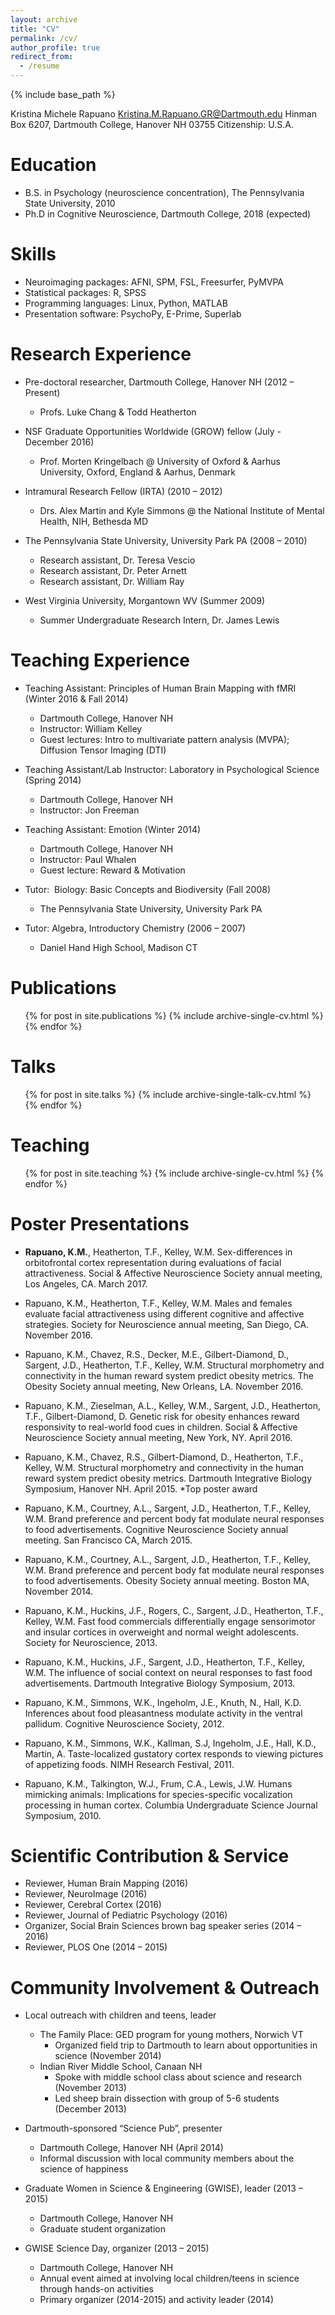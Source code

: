 ```yaml
---
layout: archive
title: "CV"
permalink: /cv/
author_profile: true
redirect_from:
  - /resume
---
```


{% include base_path %}

Kristina Michele Rapuano
Kristina.M.Rapuano.GR@Dartmouth.edu
Hinman Box 6207, Dartmouth College, Hanover NH 03755
Citizenship: U.S.A.


Education
======
* B.S. in Psychology (neuroscience concentration), The Pennsylvania State University, 2010
* Ph.D in Cognitive Neuroscience, Dartmouth College, 2018 (expected)

Skills
======
* Neuroimaging packages: AFNI, SPM, FSL, Freesurfer, PyMVPA
* Statistical packages: R, SPSS
* Programming languages: Linux, Python, MATLAB
* Presentation software: PsychoPy, E-Prime, Superlab

Research Experience
======
  
* Pre-doctoral researcher, Dartmouth College, Hanover NH (2012 – Present)
  * Profs. Luke Chang & Todd Heatherton

* NSF Graduate Opportunities Worldwide (GROW) fellow (July - December 2016)
  * Prof. Morten Kringelbach @ University of Oxford & Aarhus University, Oxford, England & Aarhus, Denmark

* Intramural Research Fellow (IRTA) (2010 – 2012)
  * Drs. Alex Martin and Kyle Simmons @ the National Institute of Mental Health, NIH, Bethesda MD	

* The Pennsylvania State University, University Park PA	(2008 – 2010)
  * Research assistant, Dr. Teresa Vescio
  * Research assistant, Dr. Peter Arnett	
  * Research assistant, Dr. William Ray	
	
* West Virginia University, Morgantown WV (Summer 2009)
  * Summer Undergraduate Research Intern, Dr. James Lewis

  
Teaching Experience
======
* Teaching Assistant: Principles of Human Brain Mapping with fMRI (Winter 2016	& Fall 2014)
  * Dartmouth College, Hanover NH
  * Instructor: William Kelley
  * Guest lectures: Intro to multivariate pattern analysis (MVPA); Diffusion Tensor Imaging (DTI)

* Teaching Assistant/Lab Instructor: Laboratory in Psychological Science (Spring 2014)
  * Dartmouth College, Hanover NH
  * Instructor: Jon Freeman

* Teaching Assistant: Emotion (Winter 2014)
  * Dartmouth College, Hanover NH
  * Instructor: Paul Whalen
  * Guest lecture: Reward & Motivation

* Tutor:  Biology: Basic Concepts and Biodiversity (Fall 2008)
  * The Pennsylvania State University, University Park PA

* Tutor: Algebra, Introductory Chemistry (2006 – 2007)
  * Daniel Hand High School, Madison CT


Publications
======
  <ul>{% for post in site.publications %}
    {% include archive-single-cv.html %}
  {% endfor %}</ul>
  
Talks
======
  <ul>{% for post in site.talks %}
    {% include archive-single-talk-cv.html %}
  {% endfor %}</ul>
  
Teaching
======
  <ul>{% for post in site.teaching %}
    {% include archive-single-cv.html %}
  {% endfor %}</ul>
  
Poster Presentations
======
* <b>Rapuano, K.M.</b>, Heatherton, T.F., Kelley, W.M. Sex-differences in orbitofrontal cortex representation during evaluations of facial attractiveness. Social & Affective Neuroscience Society annual meeting, Los Angeles, CA. March 2017.

* Rapuano, K.M., Heatherton, T.F., Kelley, W.M. Males and females evaluate facial attractiveness using different cognitive and affective strategies. Society for Neuroscience annual meeting, San Diego, CA. November 2016.

* Rapuano, K.M., Chavez, R.S., Decker, M.E., Gilbert-Diamond, D., Sargent, J.D., Heatherton, T.F., Kelley, W.M.  Structural morphometry and connectivity in the human reward system predict obesity metrics. The Obesity Society annual meeting, New Orleans, LA. November 2016.

* Rapuano, K.M., Zieselman, A.L., Kelley, W.M., Sargent, J.D., Heatherton, T.F., Gilbert-Diamond, D. Genetic risk for obesity enhances reward responsivity to real-world food cues in children. Social & Affective Neuroscience Society annual meeting, New York, NY. April 2016.

* Rapuano, K.M., Chavez, R.S., Gilbert-Diamond, D., Heatherton, T.F., Kelley, W.M. Structural morphometry and connectivity in the human reward system predict obesity metrics. Dartmouth Integrative Biology Symposium, Hanover NH. April 2015. *Top poster award

* Rapuano, K.M., Courtney, A.L., Sargent, J.D., Heatherton, T.F., Kelley, W.M. Brand preference and percent body fat modulate neural responses to food advertisements. Cognitive Neuroscience Society annual meeting. San Francisco CA, March 2015.

* Rapuano, K.M., Courtney, A.L., Sargent, J.D., Heatherton, T.F., Kelley, W.M. Brand preference and percent body fat modulate neural responses to food advertisements. Obesity Society annual meeting. Boston MA, November 2014.

* Rapuano, K.M., Huckins, J.F., Rogers, C., Sargent, J.D., Heatherton, T.F., Kelley, W.M. Fast food commercials differentially engage sensorimotor and insular cortices in overweight and normal weight adolescents. Society for Neuroscience, 2013.

* Rapuano, K.M., Huckins, J.F., Sargent, J.D., Heatherton, T.F., Kelley, W.M. The influence of social context on neural responses to fast food advertisements. Dartmouth Integrative Biology Symposium, 2013.

* Rapuano, K.M., Simmons, W.K., Ingeholm, J.E., Knuth, N., Hall, K.D. Inferences about food pleasantness modulate activity in the ventral pallidum. Cognitive Neuroscience Society, 2012. 

* Rapuano, K.M., Simmons, W.K., Kallman, S.J, Ingeholm, J.E., Hall, K.D., Martin, A. Taste-localized gustatory cortex responds to viewing pictures of appetizing foods. NIMH Research Festival, 2011. 

* Rapuano, K.M., Talkington, W.J., Frum, C.A., Lewis, J.W. Humans mimicking animals: Implications for species-specific vocalization processing in human cortex. Columbia Undergraduate Science Journal Symposium, 2010. 


Scientific Contribution & Service
======
* Reviewer, Human Brain Mapping (2016)
* Reviewer, NeuroImage (2016)
* Reviewer, Cerebral Cortex (2016)
* Reviewer, Journal of Pediatric Psychology (2016)
* Organizer, Social Brain Sciences brown bag speaker series (2014 – 2016)
* Reviewer, PLOS One (2014 – 2015)

Community Involvement & Outreach 
======
* Local outreach with children and teens, leader
  * The Family Place: GED program for young mothers, Norwich VT
  	* Organized field trip to Dartmouth to learn about opportunities in science (November 2014)
  * Indian River Middle School, Canaan NH	
  	* Spoke with middle school class about science and research (November 2013)
  	* Led sheep brain dissection with group of 5-6 students (December 2013)

* Dartmouth-sponsored “Science Pub”, presenter
  * Dartmouth College, Hanover NH (April 2014)
  * Informal discussion with local community members about the science of happiness

* Graduate Women in Science & Engineering (GWISE), leader (2013 – 2015)
  * Dartmouth College, Hanover NH	 
  * Graduate student organization 

* GWISE Science Day, organizer (2013 – 2015)
  * Dartmouth College, Hanover NH	
  * Annual event aimed at involving local children/teens in science through hands-on activities
  * Primary organizer (2014-2015) and activity leader (2014)
